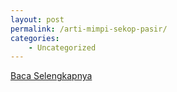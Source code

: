 ```yaml
---
layout: post
permalink: /arti-mimpi-sekop-pasir/
categories:
    - Uncategorized
---
```


[Baca Selengkapnya](/09)